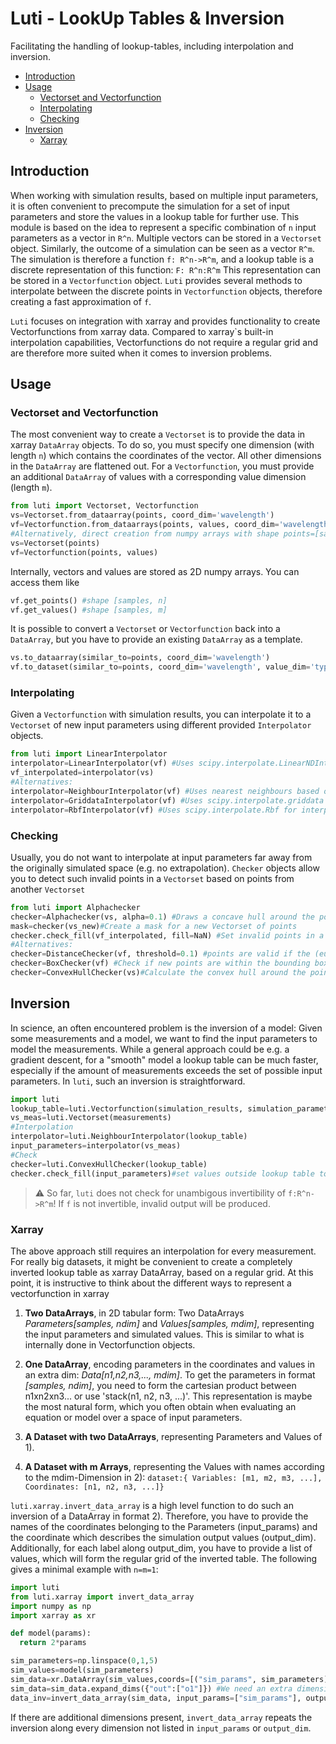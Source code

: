 # Luti - LookUp Tables & Inversion
Facilitating the handling of lookup-tables, including interpolation and inversion.


<!-- @import "[TOC]" {cmd="toc" depthFrom=2 depthTo=6 orderedList=false} -->

<!-- code_chunk_output -->

- [Introduction](#introduction)
- [Usage](#usage)
  - [Vectorset and Vectorfunction](#vectorset-and-vectorfunction)
  - [Interpolating](#interpolating)
  - [Checking](#checking)
- [Inversion](#inversion)
  - [Xarray](#xarray)

<!-- /code_chunk_output -->


## Introduction
When working with simulation results, based on multiple input parameters, it is often convenient to precompute the simulation for a set of input parameters and store the values in a lookup table for further use.
This module is based on the idea to represent a specific combination of `n` input parameters as a vector in `R^n`. Multiple vectors can be stored in a `Vectorset` object. Similarly, the outcome of a simulation can be seen as a vector `R^m`. The simulation is therefore a function `f: R^n->R^m`, and a lookup table is a discrete representation of this function: `F: R^n:R^m` This representation can be stored in a `Vectorfunction` object. `Luti` provides several methods to interpolate between the discrete points in `Vectorfunction` objects, therefore creating a fast approximation of `f`. 

`Luti` focuses on integration with xarray and provides functionality to create Vectorfunctions from xarray data. Compared to xarray`s built-in interpolation capabilities, Vectorfunctions do not require a regular grid and are therefore more suited when it comes to inversion problems.
## Usage
### Vectorset and Vectorfunction
The most convenient way to create a `Vectorset` is to provide the data in xarray `DataArray` objects. To do so, you must specify one dimension (with length `n`) which contains the coordinates of the vector. All other dimensions in the `DataArray` are flattened out. For a `Vectorfunction`, you must provide an additional `DataArray` of values with a corresponding value dimension (length `m`).
```python
from luti import Vectorset, Vectorfunction
vs=Vectorset.from_dataarray(points, coord_dim='wavelength')
vf=Vectorfunction.from_dataarrays(points, values, coord_dim='wavelength', value_dim='type')
#Alternatively, direct creation from numpy arrays with shape points=[samples, n] and values=[samples,m] is possible:
vs=Vectorset(points)
vf=Vectorfunction(points, values)
```

Internally, vectors and values are stored as 2D numpy arrays. You can access them like
```python
vf.get_points() #shape [samples, n]
vf.get_values() #shape [samples, m]
```

It is possible to convert a `Vectorset` or `Vectorfunction` back into a `DataArray`, but you have to provide an existing `DataArray` as a template.
```python
vs.to_dataarray(similar_to=points, coord_dim='wavelength')
vf.to_dataset(similar_to=points, coord_dim='wavelength', value_dim='type')
```

### Interpolating
Given a `Vectorfunction` with simulation results, you can interpolate it to a `Vectorset` of new input parameters using different provided `Interpolator` objects.
```python
from luti import LinearInterpolator
interpolator=LinearInterpolator(vf) #Uses scipy.interpolate.LinearNDInterpolator for interpolation
vf_interpolated=interpolator(vs)
#Alternatives:
interpolator=NeighbourInterpolator(vf) #Uses nearest neighbours based on sklearn
interpolator=GriddataInterpolator(vf) #Uses scipy.interpolate.griddata interpolation
interpolator=RbfInterpolator(vf) #Uses scipy.interpolate.Rbf for interpolation
```

### Checking
Usually, you do not want to interpolate at input parameters far away from the originally simulated space (e.g. no extrapolation). `Checker` objects allow you to detect such invalid points in a `Vectorset` based on points from another `Vectorset`
```python
from luti import Alphachecker
checker=Alphachecker(vs, alpha=0.1) #Draws a concave hull around the point cloud 'vs' to define the valid area.
mask=checker(vs_new)#Create a mask for a new Vectorset of points
checker.check_fill(vf_interpolated, fill=NaN) #Set invalid points in a vectorfunction to NaN
#Alternatives:
checker=DistanceChecker(vf, threshold=0.1) #points are valid if the (euclidean) distance to a point in 'vf' is at most 'threshold'
checker=BoxChecker(vf) #Check if new points are within the bounding box of the input points, defined by the minimal/maximal extent of the input point cloud in each direction
checker=ConvexHullChecker(vs)#Calculate the convex hull around the point cloud
```
## Inversion
In science, an often encountered problem is the inversion of a model: Given some measurements and a model, we want to find the input parameters to model the measurements. While a general approach could be e.g. a gradient descent, for a "smooth" model a lookup table can be much faster, especially if the amount of measurements exceeds the set of possible input parameters. In `luti`, such an inversion is straightforward.
```python
import luti
lookup_table=luti.Vectorfunction(simulation_results, simulation_parameters) #This is where the inversion happens
vs_meas=luti.Vectorset(measurements)
#Interpolation
interpolator=luti.NeighbourInterpolator(lookup_table)
input_parameters=interpolator(vs_meas)
#Check
checker=luti.ConvexHullChecker(lookup_table)
checker.check_fill(input_parameters)#set values outside lookup table to NaN
```
> :warning: So far, `luti` does not check for unambigous invertibility of `f:R^n->R^m`! If `f` is not invertible, invalid output will be produced.
### Xarray
The above approach still requires an interpolation for every measurement. For really big datasets, it might be convenient to create a completely inverted lookup table as xarray DataArray, based on a regular grid. At this point, it is instructive to think about the different ways to represent a vectorfunction in xarray

1) **Two DataArrays**, in 2D tabular form:
  Two DataArrays *Parameters[samples, ndim]* and *Values[samples, mdim]*, representing the input parameters and simulated values. This is similar to what is internally done in Vectorfunction objects.

2) **One DataArray**, encoding parameters in the coordinates and values in an extra dim:
  *Data[n1,n2,n3,..., mdim]*. To get the parameters in format *[samples, ndim]*, you need to form the cartesian product between n1xn2xn3... or use 'stack(n1, n2, n3, ...)'. This representation is maybe the most natural form, which you often obtain when evaluating an equation or model over a space of input parameters.

3) **A Dataset with two DataArrays**, representing Parameters and Values of 1).

4) **A Dataset with m Arrays**, representing the Values with names according to the mdim-Dimension in 2):
   `dataset:{ Variables: [m1, m2, m3, ...], Coordinates: [n1, n2, n3, ...]}`

`luti.xarray.invert_data_array` is a high level function to do such an inversion of a DataArray in format 2). Therefore, you have to provide the names of the coordinates belonging to the Parameters (input_params) and the coordinate which describes the simulation output values (output_dim). Additionally, for each label along output_dim, you have to provide a list of values, which will form the regular grid of the inverted table. The following gives a minimal example with `n=m=1`:
```python
import luti
from luti.xarray import invert_data_array
import numpy as np
import xarray as xr

def model(params):
  return 2*params

sim_parameters=np.linspace(0,1,5)
sim_values=model(sim_parameters)
sim_data=xr.DataArray(sim_values,coords=[("sim_params", sim_parameters)])
sim_data=sim_data.expand_dims({"out":["o1"]}) #We need an extra dimension R^m for the simulation output, even if m=1
data_inv=invert_data_array(sim_data, input_params=["sim_params"], output_dim="out", output_grid={"o1":np.linspace(0,2,10)})
```
If there are additional dimensions present, `invert_data_array` repeats the inversion along every dimension not listed in `input_params` or `output_dim`.